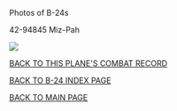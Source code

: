 
Photos of B-24s






 




42-94845 Miz-Pah  

![](42-94845.jpg)  
  

[BACK TO THIS PLANE'S COMBAT RECORD](../b24s/42-94845.md)  

[BACK TO B-24 INDEX PAGE](../000b24s.md)  

[BACK TO MAIN PAGE](../index.md)


